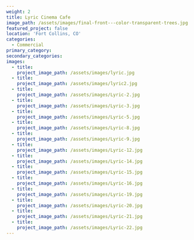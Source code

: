 ```yaml
---
weight: 2
title: Lyric Cinema Cafe
image_path: /assets/images/final-front---color-transparent-trees.jpg
featured_project: false
location: 'Fort Collins, CO'
categories:
  - Commercial
primary_category:
secondary_categories:
images:
  - title:
    project_image_path: /assets/images/lyric.jpg
  - title:
    project_image_path: /assets/images/lyric2.jpg
  - title:
    project_image_path: /assets/images/Lyric-2.jpg
  - title:
    project_image_path: /assets/images/Lyric-3.jpg
  - title:
    project_image_path: /assets/images/Lyric-5.jpg
  - title:
    project_image_path: /assets/images/Lyric-8.jpg
  - title:
    project_image_path: /assets/images/Lyric-9.jpg
  - title:
    project_image_path: /assets/images/Lyric-12.jpg
  - title:
    project_image_path: /assets/images/Lyric-14.jpg
  - title:
    project_image_path: /assets/images/Lyric-15.jpg
  - title:
    project_image_path: /assets/images/Lyric-16.jpg
  - title:
    project_image_path: /assets/images/Lyric-19.jpg
  - title:
    project_image_path: /assets/images/Lyric-20.jpg
  - title:
    project_image_path: /assets/images/Lyric-21.jpg
  - title:
    project_image_path: /assets/images/Lyric-22.jpg
---
```


